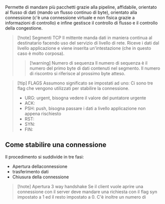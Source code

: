 Permette di mandare più pacchetti grazie alla pipeline, affidabile, orientato al flusso di dati (mando un flusso continuo di byte), orientato alla connessione (c'è una connessione virtuale e non fisica grazie a informazioni di controllo) e infine gestisce il controllo di flusso e il controllo della congestione.

>[!note] Segmenti TCP
>Il mittente manda dati in maniera continua al destinatario facendo uso del servizio di livello di rete.
>Riceve i dati dal livello applicazione e viene inserita un'intestazione (che in questo caso è molto corposa).
>
>>[!warning] Numero di sequenza
>>Il numero di sequenza è il numero del primo byte di dati contenuti nel segmento. Il numero di riscontro si riferisce al prossimo byte atteso.

>[!tip] FLAGS
>Assumono significato se impostati ad uno:
>Ci sono tre flag che vengono utilizzati per stabilire la connessione.
>- URG: urgent, bisogna vedere il valore del puntatore urgente
>- ACK:
>- PSH: push, bisogna passare i dati a livello applicazione non appena rischiesto
>- RST:
>- SYN:
>- FIN:

## Come stabilire una connessione
Il procedimento si suddivide in tre fasi:
- Apertura dellaconnessione
- trasferimento dati
- Chiusura della connessione

>[!note] Apertura
>3 way handshake
>Se il client vuole aprire una connessione con il server deve mandare una richiesta con il flag syn impostato a 1 ed il resto impostato a 0. C'è inoltre un numero di

